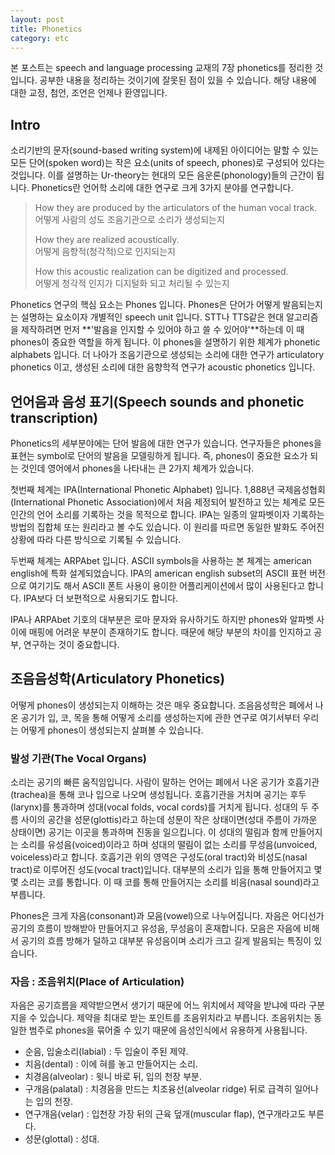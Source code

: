 ```yaml
---
layout: post
title: Phonetics
category: etc
---
```


본 포스트는 speech and language processing 교재의 7장 phonetics를 정리한 것입니다.
공부한 내용을 정리하는 것이기에 잘못된 점이 있을 수 있습니다.
해당 내용에 대한 교정, 첨언, 조언은 언제나 환영입니다.


## Intro

소리기반의 문자(sound-based writing system)에 내제된 아이디어는 말할 수 있는 모든 단어(spoken word)는 작은 요소(units of speech, phones)로 구성되어 있다는 것입니다.
이를 설명하는 Ur-theory는 현대의 모든 음운론(phonology)들의 근간이 됩니다.
Phonetics란 언어학 소리에 대한 연구로 크게 3가지 분야를 연구합니다.

>
> How they are produced by the articulators of the human vocal track.<br>
> 어떻게 사람의 성도 조음기관으로 소리가 생성되는지
>
> How they are realized acoustically.<br>
> 어떻게 음향적(청각적)으로 인지되는지
>
> How this acoustic realization can be digitized and processed.<br>
> 어떻게 청각적 인지가 디지털화 되고 처리될 수 있는지
>

Phonetics 연구의 핵심 요소는 Phones 입니다.
Phones은 단어가 어떻게 발음되는지는 설명하는 요소이자 개별적인 speech unit 입니다.
STT나 TTS같은 현대 알고리즘을 제작하려면 먼저 **'발음을 인지할 수 있어야 하고 쓸 수 있어야'**하는데 이 때 phones이 중요한 역할을 하게 됩니다.
이 phones을 설명하기 위한 체계가 phonetic alphabets 입니다.
더 나아가 조음기관으로 생성되는 소리에 대한 연구가 articulatory phonetics 이고, 생성된 소리에 대한 음향학적 연구가 acoustic phonetics 입니다.


## 언어음과 음성 표기(Speech sounds and phonetic transcription)

Phonetics의 세부분야에는 단어 발음에 대한 연구가 있습니다.
연구자들은 phones을 표현는 symbol로 단어의 발음을 모델링하게 됩니다.
즉, phones이 중요한 요소가 되는 것인데 영어에서 phones을 나타내는 큰 2가지 체계가 있습니다.

첫번째 체계는 IPA(International Phonetic Alphabet) 입니다.
1,888년 국제음성협회(International Phonetic Association)에서 처음 제정되어 발전하고 있는 체계로 모든 인간의 언어 소리를 기록하는 것을 목적으로 합니다.
IPA는 일종의 알파벳이자 기록하는 방법의 집합체 또는 원리라고 볼 수도 있습니다.
이 원리를 따르면 동일한 발화도 주어진 상황에 따라 다른 방식으로 기록될 수 있습니다.

두번째 체계는 ARPAbet 입니다.
ASCII symbols을 사용하는 본 체계는 american english에 특화 설계되었습니다.
IPA의 american english subset의 ASCII 표현 버전으로 여기기도 해서 ASCII 폰트 사용이 용이한 어플리케이션에서 많이 사용된다고 합니다.
IPA보다 더 보편적으로 사용되기도 합니다.

IPA나 ARPAbet 기호의 대부분은 로마 문자와 유사하기도 하지만 phones와 알파벳 사이에 매핑에 어려운 부분이 존재하기도 합니다.
때문에 해당 부분의 차이를 인지하고 공부, 연구하는 것이 중요합니다.


## 조음음성학(Articulatory Phonetics)

어떻게 phones이 생성되는지 이해하는 것은 매우 중요합니다.
조음음성학은 폐에서 나온 공기가 입, 코, 목을 통해 어떻게 소리를 생성하는지에 관한 연구로 여기서부터 우리는 어떻게 phones이 생성되는지 살펴볼 수 있습니다.

### 발성 기관(The Vocal Organs)

소리는 공기의 빠른 움직임입니다.
사람이 말하는 언어는 폐에서 나온 공기가 호흡기관(trachea)을 통해 코나 입으로 나오며 생성됩니다.
호흡기관을 거치며 공기는 후두(larynx)를 통과하며 성대(vocal folds, vocal cords)를 거치게 됩니다.
성대의 두 주름 사이의 공간을 성문(glottis)라고 하는데 성문이 작은 상태이면(성대 주름이 가까운 상태이면) 공기는 이곳을 통과하며 진동을 일으킵니다.
이 성대의 떨림과 함께 만들어지는 소리를 유성음(voiced)이라고 하며 성대의 떨림이 없는 소리를 무성음(unvoiced, voiceless)라고 합니다.
호흡기관 위의 영역은 구성도(oral tract)와 비성도(nasal tract)로 이루어진 성도(vocal tract)입니다.
대부분의 소리가 입을 통해 만들어지고 몇몇 소리는 코를 통합니다.
이 때 코를 통해 만들어지는 소리를 비음(nasal sound)라고 부릅니다.

Phones은 크게 자음(consonant)과 모음(vowel)으로 나누어집니다.
자음은 어디선가 공기의 흐름이 방해받아 만들어지고 유성음, 무성음이 혼재합니다.
모음은 자음에 비해서 공기의 흐름 방해가 덜하고 대부분 유성음이며 소리가 크고 길게 발음되는 특징이 있습니다.

### 자음 : 조음위치(Place of Articulation)

자음은 공기흐름을 제약받으면서 생기기 때문에 어느 위치에서 제약을 받냐에 따라 구분지을 수 있습니다.
제약을 최대로 받는 포인트를 조음위치라고 부릅니다.
조음위치는 동일한 범주로 phones을 묶어줄 수 있기 때문에 음성인식에서 유용하게 사용됩니다.

- 순음, 입술소리(labial) : 두 입술이 주된 제약.
- 치음(dental) : 이에 혀를 놓고 만들어지는 소리.
- 치경음(alveolar) : 윗니 바로 뒤, 입의 천장 부분.
- 구개음(palatal) : 치경음을 만드는 치조융선(alveolar ridge) 뒤로 급격히 일어나는 입의 천장.
- 연구개음(velar) : 입천장 가장 뒤의 근육 덮개(muscular flap), 연구개라고도 부른다.
- 성문(glottal) : 성대.

